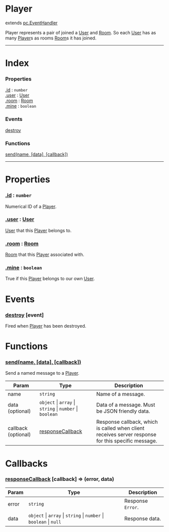 # Player
extends [pc.EventHandler]

Player represents a pair of joined a [User] and [Room]. So each [User] has as many [Player]s as rooms [Room]s it has joined.

---

# Index

### Properties

<a href='#property_id'>.id</a> : `number`  
<a href='#property_user'>.user</a> : [User]  
<a href='#property_room'>.room</a> : [Room]  
<a href='#property_mine'>.mine</a> : `boolean`  

### Events

<a href='#event_destroy'>destroy</a>  

### Functions

<a href='#function_send'>send(name, [data], [callback])</a>  


---


# Properties

<a name='property_id'></a>
### <a href='#property_id'>.id</a> : `number`  
Numerical ID of a [Player].

<a name='property_user'></a>
### <a href='#property_user'>.user</a> : [User]  
[User] that this [Player] belongs to.

<a name='property_room'></a>
### <a href='#property_room'>.room</a> : [Room]  
[Room] that this [Player] associated with.

<a name='property_mine'></a>
### <a href='#property_mine'>.mine</a> : `boolean`  
True if this [Player] belongs to our own [User].



# Events

<a name='event_destroy'></a>
### <a href='#event_destroy'>destroy</a> [event]  
Fired when [Player] has been destroyed.



# Functions

<a name='function_send'></a>
### <a href='#function_send'>send(name, [data], [callback])</a>  

Send a named message to a [Player].

| Param | Type | Description |
| --- | --- | --- |
| name | `string` | Name of a message. |  
| data (optional) | `object` &#124; `array` &#124; `string` &#124; `number` &#124; `boolean` | Data of a message. Must be JSON friendly data. |  
| callback (optional) | <a href='#callback_responseCallback'>responseCallback</a> | Response callback, which is called when client receives server response for this specific message. |  



[pc.EventHandler]: https://developer.playcanvas.com/en/api/pc.EventHandler.html  
[Player]: ./Player.md  
[User]: ./User.md  
[Room]: ./Room.md  

# Callbacks

<a name='callback_responseCallback'></a>
### <a href='#callback_responseCallback'>responseCallback</a> [callback] => (error, data)  

| Param | Type | Description |
| --- | --- | --- |
| error | ````string```` | Response `Error`. |  
| data | ````object```` &#124; ````array```` &#124; ````string```` &#124; ````number```` &#124; ````boolean```` &#124; ````null```` | Response data. |  




